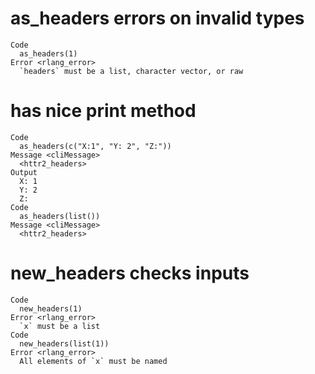 # as_headers errors on invalid types

    Code
      as_headers(1)
    Error <rlang_error>
      `headers` must be a list, character vector, or raw

# has nice print method

    Code
      as_headers(c("X:1", "Y: 2", "Z:"))
    Message <cliMessage>
      <httr2_headers>
    Output
      X: 1
      Y: 2
      Z: 
    Code
      as_headers(list())
    Message <cliMessage>
      <httr2_headers>

# new_headers checks inputs

    Code
      new_headers(1)
    Error <rlang_error>
      `x` must be a list
    Code
      new_headers(list(1))
    Error <rlang_error>
      All elements of `x` must be named

